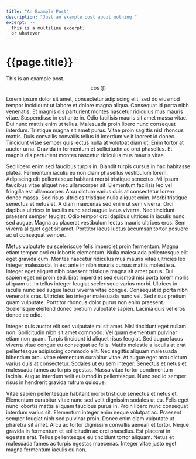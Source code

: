 ```yaml
---
title: "An Example Post"
description: "Just an example post about nothing."
excerpt: >- 
  this is a multiline excerpt.
  or whatever
---
```


# {{page.title}}

This is an example post.  $$\cos({\int})$$

Lorem ipsum dolor sit amet, consectetur adipiscing elit, sed do eiusmod tempor incididunt ut labore et dolore magna aliqua. Consequat id porta nibh venenatis. Et magnis dis parturient montes nascetur ridiculus mus mauris vitae. Suspendisse in est ante in. Odio facilisis mauris sit amet massa vitae. Dui nunc mattis enim ut tellus. Malesuada proin libero nunc consequat interdum. Tristique magna sit amet purus. Vitae proin sagittis nisl rhoncus mattis. Duis convallis convallis tellus id interdum velit laoreet id donec. Tincidunt vitae semper quis lectus nulla at volutpat diam ut. Enim tortor at auctor urna. Gravida in fermentum et sollicitudin ac orci phasellus. Et magnis dis parturient montes nascetur ridiculus mus mauris vitae.

Sed libero enim sed faucibus turpis in. Blandit turpis cursus in hac habitasse platea. Fermentum iaculis eu non diam phasellus vestibulum lorem. Adipiscing elit pellentesque habitant morbi tristique senectus. Mi ipsum faucibus vitae aliquet nec ullamcorper sit. Elementum facilisis leo vel fringilla est ullamcorper. Arcu dictum varius duis at consectetur lorem donec massa. Sed risus ultricies tristique nulla aliquet enim. Morbi tristique senectus et netus et. A diam maecenas sed enim ut sem viverra. Orci dapibus ultrices in iaculis nunc sed augue lacus viverra. Nec tincidunt praesent semper feugiat. Odio tempor orci dapibus ultrices in iaculis nunc sed augue. Magna ac placerat vestibulum lectus mauris ultrices eros. Sem viverra aliquet eget sit amet. Porttitor lacus luctus accumsan tortor posuere ac ut consequat semper.

Metus vulputate eu scelerisque felis imperdiet proin fermentum. Magna etiam tempor orci eu lobortis elementum. Nulla malesuada pellentesque elit eget gravida cum. Montes nascetur ridiculus mus mauris vitae ultricies leo integer malesuada. In est ante in nibh mauris cursus mattis molestie a. Integer eget aliquet nibh praesent tristique magna sit amet purus. Dui sapien eget mi proin sed. Erat imperdiet sed euismod nisi porta lorem mollis aliquam ut. In tellus integer feugiat scelerisque varius morbi. Ultrices in iaculis nunc sed augue lacus viverra vitae congue. Consequat id porta nibh venenatis cras. Ultricies leo integer malesuada nunc vel. Sed risus pretium quam vulputate. Porttitor rhoncus dolor purus non enim praesent. Scelerisque eleifend donec pretium vulputate sapien. Lacinia quis vel eros donec ac odio.

Integer quis auctor elit sed vulputate mi sit amet. Nisl tincidunt eget nullam non. Sollicitudin nibh sit amet commodo. Vel quam elementum pulvinar etiam non quam. Turpis tincidunt id aliquet risus feugiat. Sed augue lacus viverra vitae congue eu consequat ac felis. Mattis molestie a iaculis at erat pellentesque adipiscing commodo elit. Nec sagittis aliquam malesuada bibendum arcu vitae elementum curabitur vitae. At augue eget arcu dictum varius duis at consectetur. Sodales ut eu sem integer. Senectus et netus et malesuada fames ac turpis egestas. Massa vitae tortor condimentum lacinia. Augue interdum velit euismod in pellentesque. Nunc sed id semper risus in hendrerit gravida rutrum quisque.

Vitae sapien pellentesque habitant morbi tristique senectus et netus et. Elementum curabitur vitae nunc sed velit dignissim sodales ut eu. Felis eget nunc lobortis mattis aliquam faucibus purus in. Proin libero nunc consequat interdum varius sit. Elementum integer enim neque volutpat ac. Praesent semper feugiat nibh sed pulvinar proin. Donec enim diam vulputate ut pharetra sit amet. Arcu ac tortor dignissim convallis aenean et tortor. Neque gravida in fermentum et sollicitudin ac orci phasellus. Est placerat in egestas erat. Tellus pellentesque eu tincidunt tortor aliquam. Netus et malesuada fames ac turpis egestas maecenas. Integer vitae justo eget magna fermentum iaculis eu non.
